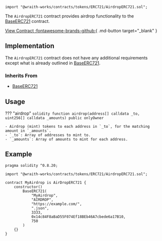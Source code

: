 ```solidity
import "@wraith-works/contracts/tokens/ERC721/AirdropERC721.sol";
```

The `AirdropERC721` contract provides airdrop functionality to the [BaseERC721](/tokens/ERC721/BaseERC721) contract.

[View Contract :fontawesome-brands-github:](https://github.com/Wraith-Works/wraith-works-contracts/blob/v0.2.0-beta/contracts/tokens/ERC721/AirDropERC721.sol){ .md-button target="_blank" }

## Implementation

The `AirdropERC721` contract does not have any additional requirements except what is already outlined in [BaseERC721](/tokens/ERC721/BaseERC721).

### Inherits From

- [BaseERC721](/tokens/ERC721/BaseERC721)

## Usage

??? "airdrop"
    ```solidity
    function airdrop(address[] calldata _to, uint256[] calldata _amounts) public onlyOwner
    ```

    - Airdrop (mint) tokens to each address in `_to`, for the matching amount in `_amounts`.
    - `_to`: Array of addresses to mint to.
    - `_amounts`: Array of amounts to mint for each address.

## Example

```solidity
pragma solidity ^0.8.20;

import "@wraith-works/contracts/tokens/ERC721/AirdropERC721.sol";

contract MyAirdrop is AirDropERC721 {
    constructor()
        BaseERC721(
            "MyAirdrop",
            "AIRDROP",
            "https://example.com/",
            ".json",
            3333,
            0x14c84F8aBaD55F074Ef18BEb46A7cbede6a17B10,
            750
        )
    {}
}
```
